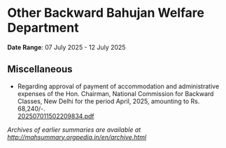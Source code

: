# Other Backward Bahujan Welfare Department

**Date Range**: 07 July 2025 - 12 July 2025


## Miscellaneous
- Regarding approval of payment of accommodation and administrative expenses of the Hon. Chairman, National Commission for Backward Classes, New Delhi for the period April, 2025, amounting to Rs. 68,240/-.\
  [202507011502209834.pdf](https://gr.maharashtra.gov.in/Site/Upload/Government%20Resolutions/English/202507011502209834.pdf)


*Archives of earlier summaries are available at http://mahsummary.orgpedia.in/en/archive.html*